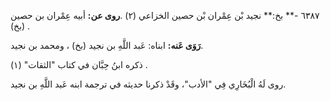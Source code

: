 ٦٣٨٧ -** بخ:** نجيد بْن عِمْران بْن حصين الخزاعي (٢) .**روى عن:** أبيه عِمْران بن حصين (بخ) .

**رَوَى عَنه:** ابناه: عَبد اللَّهِ بن نجيد (بخ) ، ومحمد بن نجيد.

ذكره ابنُ حِبَّان في كتاب "الثقات" (١) .

روى لَهُ الْبُخَارِي فِي "الأدب"، وقَدْ ذكرنا حديثه في ترجمة ابنه عَبد اللَّهِ بن نجيد.